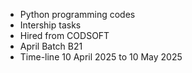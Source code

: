 - Python programming codes
- Intership tasks
- Hired from CODSOFT
- April Batch B21
- Time-line 10 April 2025 to 10 May 2025
